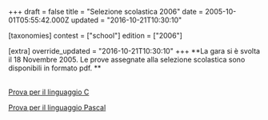 +++
draft = false
title = "Selezione scolastica 2006"
date = 2005-10-01T05:55:42.000Z
updated = "2016-10-21T10:30:10"

[taxonomies]
contest = ["school"]
edition = ["2006"]

[extra]
override_updated = "2016-10-21T10:30:10"
+++
**La gara si è svolta il 18 Novembre 2005. Le prove assegnate alla selezione scolastica sono disponibili in formato pdf.
**
<!-- more -->

<br/>[Prova per il linguaggio C](/oldsite/77/Selezione_Scolastica_C.pdf)

[Prova per il linguaggio Pascal](/oldsite/77/Selezione_Scolastica_Pascal.pdf)